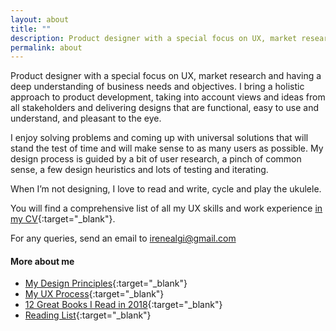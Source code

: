 ```yaml
---
layout: about
title: ""
description: Product designer with a special focus on UX, market research and having a deep understanding of business needs and objectives.
permalink: about
---
```



Product designer with a special focus on UX, market research and having a deep understanding of business needs and objectives. I bring a holistic approach to product development, taking into account views and ideas from all stakeholders and delivering designs that are functional, easy to use and understand, and pleasant to the eye.

I enjoy solving problems and coming up with universal solutions that will stand the test of time and will make sense to as many users as possible. My design process is guided by a bit of user research, a pinch of common sense, a few design heuristics and lots of testing and iterating.

When I’m not designing, I love to read and write, cycle and play the ukulele.

You will find a comprehensive list of all my UX skills and work experience [in my CV](irene-alegre-cv.pdf){:target="_blank"}.

For any queries, send an email to <irenealgi@gmail.com>

#### More about me

* [My Design Principles](https://irenealegre.com/my-design-principles){:target="_blank"}
* [My UX Process](https://irenealegre.com/ux-process){:target="_blank"}
* [12 Great Books I Read in 2018](https://irenealegre.com/12-books-2018){:target="_blank"}
* [Reading List](https://irenealegre.com/reading-list){:target="_blank"}
